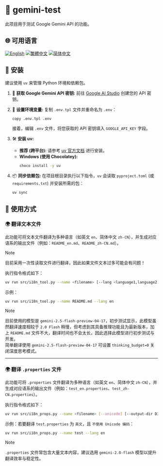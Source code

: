 # 🧪 gemini-test

此项目用于测试 Google Gemini API 的功能。

## 🌐 可用语言

[![English](https://img.shields.io/badge/English-Click-yellow)](README_en.md)
[![繁體中文](https://img.shields.io/badge/繁體中文-Click-orange)](README.md)
[![简体中文](https://img.shields.io/badge/简体中文-Click-green)](README_zh-CN.md)

## 🔧 安装

建议使用 `uv` 来管理 Python 环境和依赖包。

1.  🔑 **获取 Google Gemini API 密钥:**
    前往 [Google AI Studio](https://aistudio.google.com/apikey) 创建您的 API 密钥。

2.  📄 **设置环境变量:**
    复制 `.env.tpl` 文件并重命名为 `.env`：
    ```bash
    copy .env.tpl .env
    ```
    接着，编辑 `.env` 文件，将您获取的 API 密钥填入 `GOOGLE_API_KEY` 字段。

3.  🛠️ **安装 uv:**
    *   **推荐 (跨平台):** 请参考 [uv 官方文档](https://github.com/astral-sh/uv#installation) 进行安装。
    *   **Windows (使用 Chocolatey):**
        ```bash
        choco install -y uv
        ```

4.  📦 **同步依赖包:**
    在项目根目录执行以下指令，`uv` 会读取 `pyproject.toml` (或 `requirements.txt`) 并安装所需的包：
    ```bash
    uv sync
    ```

## 🚀 使用方式

### 🌍 翻译文本文件

此功能可将文本文件翻译为多种语言（如英文 `en`、简体中文 `zh-CN`），并生成对应语系的输出文件（例如：`README_en.md`、`README_zh-CN.md`）。

> [!NOTE]  
> 目前采用一次性读取文件进行翻译，因此如果文件文本过多可能会有问题！

执行指令格式如下：

```bash
uv run src/i18n_tool.py --name <filename> [--lang <language1,language2,...>]
```

示例：

```bash
uv run src/i18n_tool.py --name README.md --lang en
```

> [!NOTE]  
> 目前使用的模型是 `gemini-2.5-flash-preview-04-17`，初步测试显示，此模型虽然翻译速度相较于 `2.0 Flash` 稍慢，但考虑到其具备推理功能且为最新版本，加上 `README.md` 文件不大，翻译时间也不会太长，因此选择此模型进行初步测试与开发。  
> 简单翻译使用 `gemini-2.5-flash-preview-04-17` 可设置 `thinking_budget=0` 关闭深度思考模式。


---

### 🌍 翻译 `.properties` 文件

此功能可将 `.properties` 文件翻译为多种语言（如英文 `en`、简体中文 `zh-CN`），并生成对应语系的输出文件（例如：`test_en.properties`、`test_zh-CN.properties`）。

执行指令格式如下：

```bash
uv run src/i18n_props.py --name <filename> [--unicode] [--output-dir DIR] [--lang LANG1,LANG2,...]
```

示例：若要翻译 `test.properties` 为 `英文`，且 `不使用 Unicode 编码`：

```bash
uv run src/i18n_props.py --name test --lang en
```

> [!NOTE]
> `.properties` 文件常包含大量文本内容，建议选用 `gemini-2.0-flash` 模型以提升翻译效率与稳定性。
